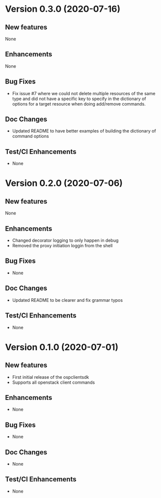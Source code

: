 # Version 0.3.0 (2020-07-16)

## New features
None

## Enhancements
None

## Bug Fixes
* Fix issue #7 where we could not delete multiple resources of the same type
  and did not have a specific key to specify in the dictionary of options
  for a target resource when doing add/remove commands.

## Doc Changes
* Updated README to have better examples of building the dictionary of command
  options

## Test/CI Enhancements
* None


# Version 0.2.0 (2020-07-06)

## New features
None

## Enhancements
* Changed decorator logging to only happen in debug
* Removed the proxy initiation loggin from the shell 

## Bug Fixes
* None

## Doc Changes
* Updated README to be clearer and fix grammar typos

## Test/CI Enhancements
* None


# Version 0.1.0 (2020-07-01)

## New features
* First initial release of the ospclientsdk
* Supports all openstack client commands

## Enhancements
* None

## Bug Fixes
* None

## Doc Changes
* None

## Test/CI Enhancements
* None